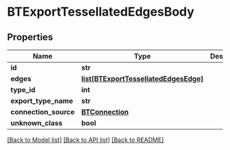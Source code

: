 # BTExportTessellatedEdgesBody

## Properties
Name | Type | Description | Notes
------------ | ------------- | ------------- | -------------
**id** | **str** |  | [optional] 
**edges** | [**list[BTExportTessellatedEdgesEdge]**](BTExportTessellatedEdgesEdge.md) |  | [optional] 
**type_id** | **int** |  | [optional] 
**export_type_name** | **str** |  | [optional] 
**connection_source** | [**BTConnection**](BTConnection.md) |  | [optional] 
**unknown_class** | **bool** |  | [optional] 

[[Back to Model list]](../README.md#documentation-for-models) [[Back to API list]](../README.md#documentation-for-api-endpoints) [[Back to README]](../README.md)


